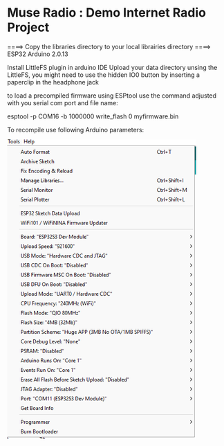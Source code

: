 # Muse Radio : Demo Internet Radio Project
====> Copy the libraries directory to your local librairies directory
====> ESP32 Arduino 2.0.13

Install LittleFS plugin in arduino IDE 
Upload your data directory unsing the LittleFS, you might need to use the hidden IO0 button by inserting a paperclip in the headphone jack

to load a precompiled firmware using ESPtool use the command adjusted with you serial com port and file name:

esptool -p COM16 -b 1000000 write_flash 0 myfirmware.bin

To recompile use following Arduino parameters:



![Arduino Compilation Parameters](Arduino%20compilation%20parameters.png)

